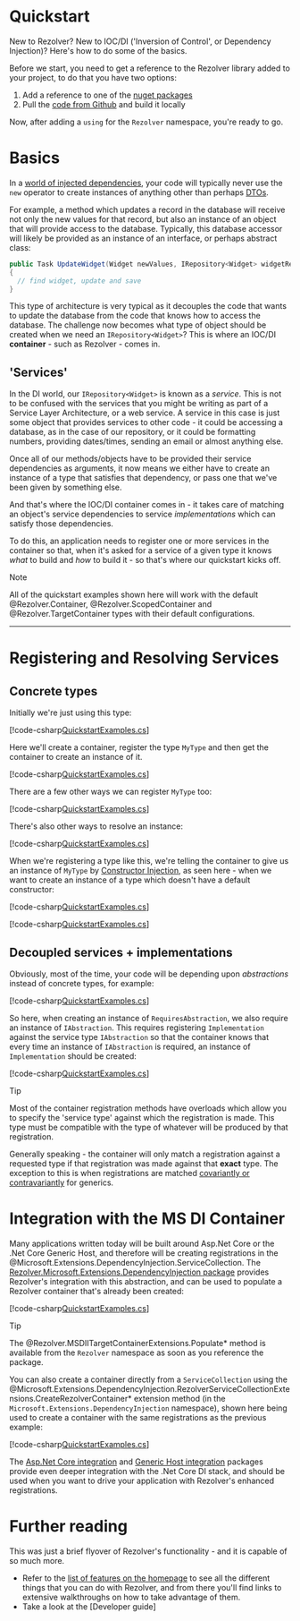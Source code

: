 ﻿# Quickstart

New to Rezolver?  New to IOC/DI ('Inversion of Control', or Dependency Injection)?  Here's how to do some of the basics.

Before we start, you need to get a reference to the Rezolver library added to your project, to do that you have two options:

1. Add a reference to one of the [nuget packages](docs/nuget-packages/index.md)
2. Pull the [code from Github](https://github.com/ZolutionSoftware/Rezolver) and build it locally

Now, after adding a `using` for the `Rezolver` namespace, you're ready to go.

# Basics

In a [world of injected dependencies](https://en.wikipedia.org/wiki/Dependency_injection), your code will
typically never use the `new` operator to create instances of anything other than perhaps 
[DTOs](https://en.wikipedia.org/wiki/Data_transfer_object).  

For example, a method which updates a record in the database will receive not only the new values for that 
record, but also an instance of an object that will provide access to the database.  Typically, this database 
accessor will likely be provided as an instance of an interface, or perhaps abstract class:

```cs
public Task UpdateWidget(Widget newValues, IRepository<Widget> widgetRepo)
{
  // find widget, update and save
}
```

This type of architecture is very typical as it decouples the code that wants to update the database from the
code that knows how to access the database.  The challenge now becomes what type of object should be created when we 
need an `IRepository<Widget>`?  This is where an IOC/DI  **container** - such as Rezolver - comes in.

## 'Services'

In the DI world, our `IRepository<Widget>` is known as a *service*.  This is not to be confused with the services that
you might be writing as part of a Service Layer Architecture, or a web service.  A service in this case is just some object 
that provides services to other code - it could be accessing a database, as in the case of our repository, or it could be 
formatting numbers, providing dates/times, sending an email or almost anything else.

Once all of our methods/objects have to be provided their service dependencies as arguments, it now means we either have to 
create an instance of a type that satisfies that dependency, or pass one that we've been given by something else.

And that's where the IOC/DI container comes in - it takes care of matching an object's service dependencies to service
*implementations* which can satisfy those dependencies.

To do this, an application needs to register one or more services in the container so that, when it's asked for a service
of a given type it knows *what* to build and *how* to build it - so that's where our quickstart kicks off.

> [!NOTE]
> All of the quickstart examples shown here will work with the default @Rezolver.Container, @Rezolver.ScopedContainer and 
> @Rezolver.TargetContainer types with their default configurations.

---

# Registering and Resolving Services

## Concrete types

Initially we're just using this type:

[!code-csharp[QuickstartExamples.cs](../../../test/Rezolver.Tests.Examples/QuickStartExamples.cs#mytype)]

Here we'll create a container, register the type `MyType` and then get the container to create an instance of it.

[!code-csharp[QuickstartExamples.cs](../../../test/Rezolver.Tests.Examples/QuickStartExamples.cs#example1)]

There are a few other ways we can register `MyType` too:

[!code-csharp[QuickstartExamples.cs](../../../test/Rezolver.Tests.Examples/QuickStartExamples.cs#example2)]

There's also other ways to resolve an instance:

[!code-csharp[QuickstartExamples.cs](../../../test/Rezolver.Tests.Examples/QuickStartExamples.cs#example3)]

When we're registering a type like this, we're telling the container to give us an instance of `MyType` by
[Constructor Injection](docs/constructor-injection/index.md), as seen here - when we want to create an instance
of a type which doesn't have a default constructor:

[!code-csharp[QuickstartExamples.cs](../../../test/Rezolver.Tests.Examples/QuickStartExamples.cs#requiresmytype)]

[!code-csharp[QuickstartExamples.cs](../../../test/Rezolver.Tests.Examples/QuickStartExamples.cs#example4)]

## Decoupled services + implementations

Obviously, most of the time, your code will be depending upon *abstractions* instead of concrete types, for example:

[!code-csharp[QuickstartExamples.cs](../../../test/Rezolver.Tests.Examples/QuickStartExamples.cs#iabstraction)]

So here, when creating an instance of `RequiresAbstraction`, we also require an instance of `IAbstraction`.  This
requires registering `Implementation` against the service type `IAbstraction` so that the container knows that every
time an instance of `IAbstraction` is required, an instance of `Implementation` should be created:

[!code-csharp[QuickstartExamples.cs](../../../test/Rezolver.Tests.Examples/QuickStartExamples.cs#example10)]

> [!TIP]
> Most of the container registration methods have overloads which allow you to specify the 'service type' 
> against which the registration is made.  This type must be compatible with the type of whatever will be produced by
> that registration.
> 
> Generally speaking - the container will only match a registration against a requested type if that registration
> was made against that **exact** type.  The exception to this is when registrations are matched
> [covariantly or contravariantly](docs/variance/index.md) for generics.

# Integration with the MS DI Container

Many applications written today will be built around Asp.Net Core or the .Net Core Generic Host, and therefore will
be creating registrations in the @Microsoft.Extensions.DependencyInjection.ServiceCollection.  The
[Rezolver.Microsoft.Extensions.DependencyInjection package](docs/nuget-packages/rezolver.microsoft.extensions.dependencyinjection.md)
provides Rezolver's integration with this abstraction, and can be used to populate a Rezolver container that's already
been created:

[!code-csharp[QuickstartExamples.cs](../../../test/Rezolver.Tests.Examples/QuickStartExamples.cs#example20)]

> [!TIP]
> The @Rezolver.MSDIITargetContainerExtensions.Populate* method is available from the `Rezolver` namespace as
> soon as you reference the package.

You can also create a container directly from a `ServiceCollection` using the 
@Microsoft.Extensions.DependencyInjection.RezolverServiceCollectionExtensions.CreateRezolverContainer* extension method
(in the `Microsoft.Extensions.DependencyInjection` namespace), shown here being used to create a container with
the same registrations as the previous example:

[!code-csharp[QuickstartExamples.cs](../../../test/Rezolver.Tests.Examples/QuickStartExamples.cs#example21)]

The [Asp.Net Core integration](docs/nuget-packages/rezolver.microsoft.aspnetcore.hosting.md) and 
[Generic Host integration](docs/nuget-packages/rezolver.microsoft.extensions.hosting.md) packages provide even deeper
integration with the .Net Core DI stack, and should be used when you want to drive your application with Rezolver's
enhanced registrations.

# Further reading

This was just a brief flyover of Rezolver's functionality - and it is capable of so much more.

- Refer to the [list of features on the homepage](index.md#features) to see all the different things that you can do with
Rezolver, and from there you'll find links to extensive walkthroughs on how to take advantage of them.
- Take a look at the [Developer guide]